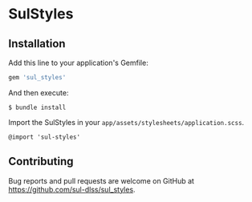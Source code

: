 # SulStyles

## Installation

Add this line to your application's Gemfile:

```ruby
gem 'sul_styles'
```

And then execute:

    $ bundle install

Import the SulStyles in your `app/assets/stylesheets/application.scss`.

    @import 'sul-styles'

## Contributing

Bug reports and pull requests are welcome on GitHub at https://github.com/sul-dlss/sul_styles.


